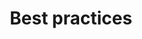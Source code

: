 ---
title: "Best practices"
weight: -120
description: |
  Guides for common Platform.sh best practices.
---